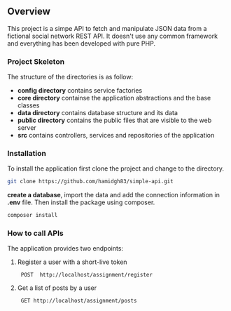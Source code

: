 ## Overview

This project is a simpe API to fetch and manipulate JSON data from a fictional social network REST API. It doesn't use any common framework and everything has been developed with pure PHP.

### Project Skeleton

The structure of the directories is as follow:

* **config directory** contains service factories
* **core directory** containse the application abstractions and the base classes
* **data directory** contains database structure and its data
* **public directory** contains the public files that are visible to the web server
* **src** contains controllers, services and repositories of the application

### Installation

To install the application first clone the project and change to the directory. 

```bash
git clone https://github.com/hamidgh83/simple-api.git
```

**create a database**, import the data and add the connection information in **.env** file. Then install the package using composer.

```bash
composer install
```

### How to call APIs

The application provides two endpoints:

1. Register a user with a short-live token
   
        POST  http://localhost/assignment/register

2. Get a list of posts by a user

        GET http://localhost/assignment/posts